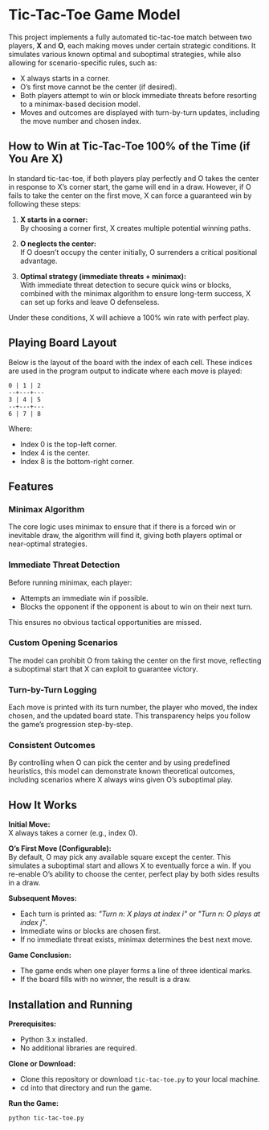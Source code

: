 # Tic-Tac-Toe Game Model

This project implements a fully automated tic-tac-toe match between two players, **X** and **O**, each making moves under certain strategic conditions. It simulates various known optimal and suboptimal strategies, while also allowing for scenario-specific rules, such as:

- X always starts in a corner.
- O’s first move cannot be the center (if desired).
- Both players attempt to win or block immediate threats before resorting to a minimax-based decision model.
- Moves and outcomes are displayed with turn-by-turn updates, including the move number and chosen index.

## How to Win at Tic-Tac-Toe 100% of the Time (if You Are X)

In standard tic-tac-toe, if both players play perfectly and O takes the center in response to X’s corner start, the game will end in a draw. However, if O fails to take the center on the first move, X can force a guaranteed win by following these steps:

1. **X starts in a corner:**  
   By choosing a corner first, X creates multiple potential winning paths.

2. **O neglects the center:**  
   If O doesn’t occupy the center initially, O surrenders a critical positional advantage.

3. **Optimal strategy (immediate threats + minimax):**  
   With immediate threat detection to secure quick wins or blocks, combined with the minimax algorithm to ensure long-term success, X can set up forks and leave O defenseless.

Under these conditions, X will achieve a 100% win rate with perfect play.

## Playing Board Layout

Below is the layout of the board with the index of each cell. These indices are used in the program output to indicate where each move is played:

```
0 | 1 | 2
--+---+---
3 | 4 | 5
--+---+---
6 | 7 | 8
```

Where:
- Index 0 is the top-left corner.
- Index 4 is the center.
- Index 8 is the bottom-right corner.

## Features

### Minimax Algorithm
The core logic uses minimax to ensure that if there is a forced win or inevitable draw, the algorithm will find it, giving both players optimal or near-optimal strategies.

### Immediate Threat Detection
Before running minimax, each player:
- Attempts an immediate win if possible.
- Blocks the opponent if the opponent is about to win on their next turn.

This ensures no obvious tactical opportunities are missed.

### Custom Opening Scenarios
The model can prohibit O from taking the center on the first move, reflecting a suboptimal start that X can exploit to guarantee victory.

### Turn-by-Turn Logging
Each move is printed with its turn number, the player who moved, the index chosen, and the updated board state. This transparency helps you follow the game’s progression step-by-step.

### Consistent Outcomes
By controlling when O can pick the center and by using predefined heuristics, this model can demonstrate known theoretical outcomes, including scenarios where X always wins given O’s suboptimal play.

## How It Works

**Initial Move:**  
X always takes a corner (e.g., index 0).

**O’s First Move (Configurable):**  
By default, O may pick any available square except the center. This simulates a suboptimal start and allows X to eventually force a win. If you re-enable O’s ability to choose the center, perfect play by both sides results in a draw.

**Subsequent Moves:**
- Each turn is printed as: *"Turn n: X plays at index i"* or *"Turn n: O plays at index j"*.
- Immediate wins or blocks are chosen first.
- If no immediate threat exists, minimax determines the best next move.

**Game Conclusion:**
- The game ends when one player forms a line of three identical marks.
- If the board fills with no winner, the result is a draw.

## Installation and Running

**Prerequisites:**
- Python 3.x installed.
- No additional libraries are required.

**Clone or Download:**
- Clone this repository or download `tic-tac-toe.py` to your local machine.
- cd into that directory and run the game.

**Run the Game:**
```bash
python tic-tac-toe.py
```
